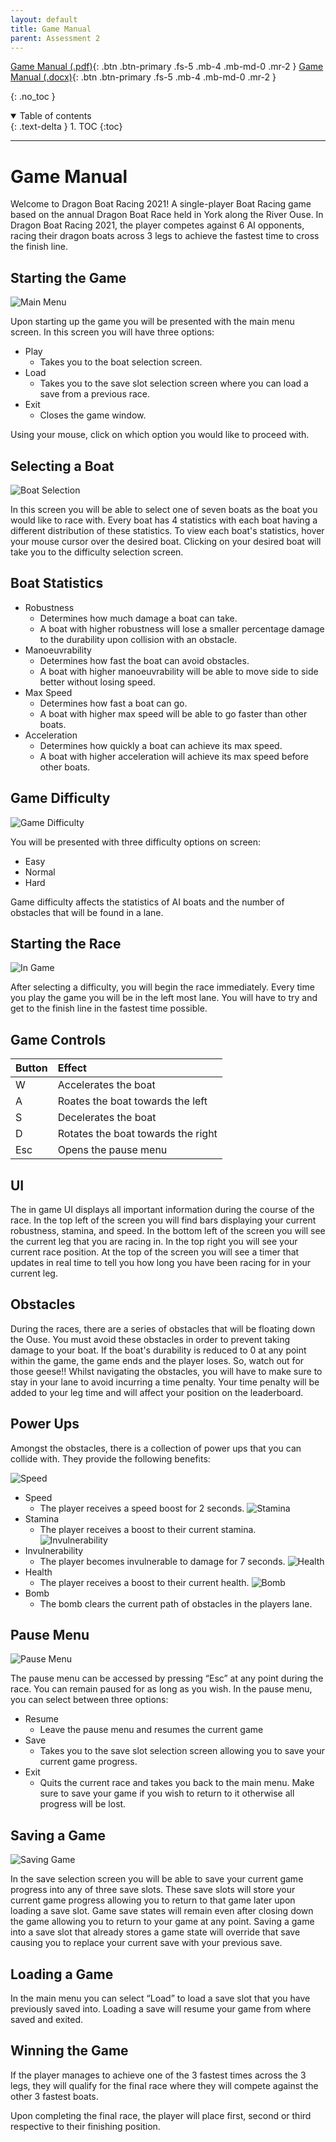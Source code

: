 ```yaml
---
layout: default
title: Game Manual
parent: Assessment 2
---
```


[Game Manual (.pdf)](https://github.com/Dragon-Boat-Z/Assessment2/blob/website/docs/assets/assessment2/deliverables/Game%20Manual.pdf){: .btn .btn-primary .fs-5 .mb-4 .mb-md-0 .mr-2 } [Game Manual (.docx)](https://github.com/Dragon-Boat-Z/Assessment2/raw/website/docs/assets/assessment2/deliverables/Game%20Manual.docx){: .btn .btn-primary .fs-5 .mb-4 .mb-md-0 .mr-2 } 

{: .no_toc }

<details open markdown="block">
  <summary>
    Table of contents
  </summary>
  {: .text-delta }
1. TOC
{:toc}
</details>

---

# Game Manual

Welcome to Dragon Boat Racing 2021! A single-player Boat Racing game based on the annual Dragon Boat Race held in York along the River Ouse.
In Dragon Boat Racing 2021, the player competes against 6 AI opponents, racing their dragon boats across 3 legs to achieve the fastest time to cross the finish line.

## Starting the Game

![Main Menu](https://raw.githubusercontent.com/Dragon-Boat-Z/Assessment2/website/docs/assets/assessment2/static/mainmenu.png "Main Menu")

Upon starting up the game you will be presented with the main menu screen. In this screen you will have three options: 
* Play
    * Takes you to the boat selection screen.
* Load
    * Takes you to the save slot selection screen where you can load a save from a previous race.
* Exit
    * Closes the game window.

Using your mouse, click on which option you would like to proceed with. 

## Selecting a Boat

![Boat Selection](https://raw.githubusercontent.com/Dragon-Boat-Z/Assessment2/website/docs/assets/assessment2/static/boatselection.png "Boat Selection")

In this screen you will be able to select one of seven boats as the boat you would like to race with. Every boat has 4 statistics with each boat having a different distribution of these statistics. To view each boat's statistics, hover your mouse cursor over the desired boat. Clicking on your desired boat will take you to the difficulty selection screen.

## Boat Statistics

* Robustness
    * Determines how much damage a boat can take.
    * A boat with higher robustness will lose a smaller percentage damage to the durability upon collision with an obstacle.
* Manoeuvrability
    * Determines how fast the boat can avoid obstacles.
    * A boat with higher manoeuvrability will be able to move side to side better without losing speed.
* Max Speed
    * Determines how fast a boat can go.
    * A boat with higher max speed will be able to go faster than other boats.
* Acceleration
    * Determines how quickly a boat can achieve its max speed.
    * A boat with higher acceleration will achieve its max speed before other boats.

## Game Difficulty

![Game Difficulty](https://raw.githubusercontent.com/Dragon-Boat-Z/Assessment2/website/docs/assets/assessment2/static/difficulty.png "Game Difficulty")

You will be presented with three difficulty options on screen:
* Easy
* Normal
* Hard

Game difficulty affects the statistics of AI boats and the number of obstacles that will be found in a lane.

## Starting the Race

![In Game](https://raw.githubusercontent.com/Dragon-Boat-Z/Assessment2/website/docs/assets/assessment2/static/ingame.png "In Game")

After selecting a difficulty, you will begin the race immediately. Every time you play the game you will be in the left most lane. You will have to try and get to the finish line in the fastest time possible.

## Game Controls 

| Button       | Effect                             |
|:-------------|:-----------------------------------|
| W            | Accelerates the boat               |
| A            | Roates the boat towards the left   |
| S            | Decelerates the boat               |
| D            | Rotates the boat towards the right |
| Esc          | Opens the pause menu               |

## UI

The in game UI displays all important information during the course of the race. In the top left of the screen you will find bars displaying your current robustness, stamina, and speed. In the bottom left of the screen you will see the current leg that you are racing in. In the top right you will see your current race position. At the top of the screen you will see a timer that updates in real time to tell you how long you have been racing for in your current leg.

## Obstacles 

During the races, there are a series of obstacles that will be floating down the Ouse. You must avoid these obstacles in order to prevent taking damage to your boat. If the boat's durability is reduced to 0 at any point within the game, the game ends and the player loses. So, watch out for those geese!! 
Whilst navigating the obstacles, you will have to make sure to stay in your lane to avoid incurring a time penalty. Your time penalty will be added to your leg time and will affect your position on the leaderboard.

## Power Ups 

Amongst the obstacles, there is a collection of power ups that you can collide with. They provide the following benefits:


![Speed](https://raw.githubusercontent.com/Dragon-Boat-Z/Assessment2/master/core/assets/PowerUps/SpeedBoost.png "Speed")
* Speed
    * The player receives a speed boost for 2 seconds.
![Stamina](https://raw.githubusercontent.com/Dragon-Boat-Z/Assessment2/master/core/assets/PowerUps/StaminaBoost.png "Stamina")
* Stamina
    * The player receives a boost to their current stamina.
![Invulnerability](https://raw.githubusercontent.com/Dragon-Boat-Z/Assessment2/master/core/assets/PowerUps/Invulnerability.png "Invulnerability")
* Invulnerability
    * The player becomes invulnerable to damage for 7 seconds.
![Health](https://raw.githubusercontent.com/Dragon-Boat-Z/Assessment2/master/core/assets/PowerUps/HealthBoost.png "Health")
* Health
    * The player receives a boost to their current health.
![Bomb](https://raw.githubusercontent.com/Dragon-Boat-Z/Assessment2/master/core/assets/PowerUps/ObstacleClearer.png "Bomb")
* Bomb
    * The bomb clears the current path of obstacles in the players lane.

## Pause Menu

![Pause Menu](https://raw.githubusercontent.com/Dragon-Boat-Z/Assessment2/website/docs/assets/assessment2/static/pausemenu.png "Pause Menu")

The pause menu can be accessed by pressing “Esc” at any point during the race. You can remain paused for as long as you wish.
In the pause menu, you can select between three options:
* Resume
    * Leave the pause menu and resumes the current game
* Save
    * Takes you to the save slot selection screen allowing you to save your current game progress.
* Exit
    * Quits the current race and takes you back to the main menu. Make sure to save your game if you wish to return to it otherwise all progress will be lost.

## Saving a Game

![Saving Game](https://raw.githubusercontent.com/Dragon-Boat-Z/Assessment2/website/docs/assets/assessment2/static/savemenu.png "Saving Game")

In the save selection screen you will be able to save your current game progress into any of three save slots. These save slots will store your current game progress allowing you to return to that game later upon loading a save slot. Game save states will remain even after closing down the game allowing you to return to your game at any point. Saving a game into a save slot that already stores a game state will override that save causing you to replace your current save with your previous save.

## Loading a Game

In the main menu you can select “Load” to load a save slot that you have previously saved into. Loading a save will resume your game from where saved and exited.

## Winning the Game

If the player manages to achieve one of the 3 fastest times across the 3 legs, they will qualify for the final race where they will compete against the other 3 fastest boats. 

Upon completing the final race, the player will place first, second or third respective to their finishing position.
